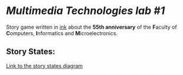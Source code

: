 
# *Multimedia Technologies lab #1*
Story game written in [ink](https://www.inklestudios.com/ink/) about the <b>55th anniversary</b> of the <b>F</b>aculty of <b>C</b>omputers, <b>I</b>nformatics and <b>M</b>icroelectronics.


## Story States:

[Link to the story states diagram](https://app.diagrams.net/#G1frb8oLs7BqkjcA8TYDzOyYum0fC6DtyF)